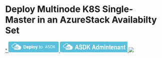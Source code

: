 # Deploy Multinode K8S Single-Master in an AzureStack Availabilty Set
<a href="https://portal.local.azurestack.external/#create/Microsoft.Template/uri/https%3A%2F%2Fraw.githubusercontent.com%2Fbottkars%2Fazurestack-k8s-aset%2Fmaster%2Fazuredeploy.json" target="_blank">"
<img src="images/deploytoasdk.png"/>
</a>
<a href="https://adminportal.local.azurestack.external/#create/Microsoft.Template/uri/https%3A%2F%2Fraw.githubusercontent.com%2Fbottkars%2Fazurestack-k8s-aset%2Fmaster%2Fazuredeploy.json" target="_blank">
<img src="images/deploytoasdkadmin.png"/>
</a>
<a href="http://armviz.io/#/?load=https%3A%2F%2Fraw.githubusercontent.com%2Fbottkars%2Fazurestack-k8s-aset%2Fmaster%2Fazuredeploy.json" target="_blank">
<img src="https://raw.githubusercontent.com/Azure/azurestack-quickstart-templates/master/1-CONTRIBUTION-GUIDE/images/visualizebutton.png"/>
</a>